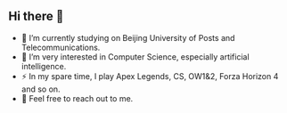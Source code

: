 ## Hi there 👋

- 🔭 I’m currently studying on Beijing University of Posts and Telecommunications.
- 🌱 I’m very interested in Computer Science, especially artificial intelligence.
- ⚡ In my spare time, I play Apex Legends, CS, OW1&2, Forza Horizon 4 and so on.
- 💬 Feel free to reach out to me.





<!--
**to-EnJoy/to-EnJoy** is a ✨ _special_ ✨ repository because its `README.md` (this file) appears on your GitHub profile.

Here are some ideas to get you started:

- 🔭 I’m currently working on ...
- 🌱 I’m currently learning ...
- 👯 I’m looking to collaborate on ...
- 🤔 I’m looking for help with ...
-  Ask me about ...
- 📫 How to reach me: ...
- 😄 Pronouns: ...
-  Fun fact: ...
-->
